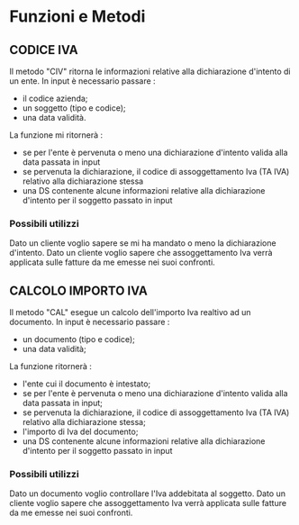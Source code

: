 # Funzioni e Metodi

##  CODICE IVA
Il metodo "CIV" ritorna le informazioni relative alla dichiarazione d'intento di un ente.
In input è necessario passare : 

- il codice azienda;
- un soggetto (tipo e codice);
- una data validità.

La funzione mi ritornerà : 

- se per l'ente è pervenuta o meno una dichiarazione d'intento valida alla data passata in input
- se pervenuta la dichiarazione, il codice di assoggettamento Iva (TA IVA) relativo alla dichiarazione stessa
- una DS contenente alcune informazioni relative alla dichiarazione d'intento per il soggetto passato in input


### Possibili utilizzi
Dato un cliente voglio sapere se mi ha mandato o meno la dichiarazione d'intento.
Dato un cliente voglio sapere che assoggettamento Iva verrà applicata sulle fatture da me emesse nei suoi confronti.


##  CALCOLO IMPORTO IVA
Il metodo "CAL" esegue un calcolo dell'importo Iva realtivo ad un documento.
In input è necessario passare : 

- un documento (tipo e codice);
- una data validità;

La funzione ritornerà : 

- l'ente cui il documento è intestato;
- se per l'ente è pervenuta o meno una dichiarazione d'intento valida alla data passata in input;
- se pervenuta la dichiarazione, il codice di assoggettamento Iva (TA IVA) relativo alla dichiarazione stessa;
- l'importo di Iva del documento;
- una DS contenente alcune informazioni relative alla dichiarazione d'intento per il soggetto passato in input


### Possibili utilizzi
Dato un documento voglio controllare l'Iva addebitata al soggetto.
Dato un cliente voglio sapere che assoggettamento Iva verrà applicata sulle fatture da me emesse nei suoi confronti.



